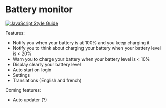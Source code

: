 # Battery monitor

[![JavaScript Style Guide](https://img.shields.io/badge/code_style-standard-brightgreen.svg)](https://standardjs.com)

Features:
  - Notify you when your battery is at 100% and you keep charging it
  - Notify you to think about charging your battery when your battery level is < 20%
  - Warn you to charge your battery when your battery level is < 10%
  - Display clearly your battery level
  - Auto start on login
  - Settings
  - Translations (English and french)


Coming features:
  - Auto updater (?)
